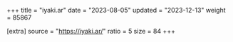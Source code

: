 +++
title = "iyaki.ar"
date = "2023-08-05"
updated = "2023-12-13"
weight = 85867

[extra]
source = "https://iyaki.ar/"
ratio = 5
size = 84
+++
